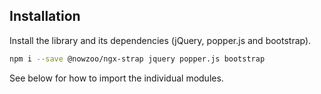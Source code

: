 ## Installation

Install the library and its dependencies (jQuery, popper.js and bootstrap).

```bash
npm i --save @nowzoo/ngx-strap jquery popper.js bootstrap
```

See below for how to import the individual modules.
